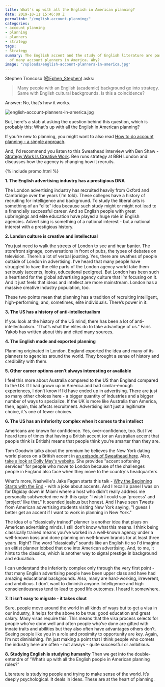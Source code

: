 ```yaml
---
title: What's up with all the English in American planning?
date: 2019-10-11 15:46:00 Z
permalink: "/english-account-planning/"
categories:
- account planning
- planning
- planners
- strategy
tags:
- Strategy
summary: The English accent and the study of English literature are part of the lives
  of many account planners in America. Why?
image: "/uploads/english-account-planners-in-america.jpg"
---
```


Stephen Troncoso ([@Ephen_Stephen](https://twitter.com/Ephen_Stephen)) asks:
> Many people with an English (academic) background go into strategy. Same with English cultural backgrounds. Is this a coincidence? 

Answer: No, that’s how it works. 

![english-account-planners-in-america.jpg](/uploads/english-account-planners-in-america.jpg)

But, here's a stab at asking the question behind this question, which is probably this: What's up with all the English in American planning?

If you're new to planning, you might want to also read [How to do account planning - a simple approach](https://www.markpollard.net/how-to-do-account-planning-a-simple-approach/).

And, I'd recommend you listen to this Sweathead interview with Ben Shaw - [Strategy Work Is Creative Work](https://anchor.fm/sweathead-with-mark-pollard/episodes/Strategy-Work-Is-Creative-Work---Ben-Shaw--Strategy-Head-e5aoqp). Ben runs strategy at BBH London and discusses how the agency is changing how it recruits.

{% include promo.html %}

**1. The English advertising industry has a prestigious DNA**

The London advertising industry has recruited heavily from Oxford and Cambridge over the years (I’m told). These colleges have a history of recruiting for intelligence and background. To study the liberal arts is something of an “elite” idea because such study might or might not lead to a financially successful career. And so English people with great upbringings and elite education have played a huge role in English agencies. Advertising is something of a national interest - but a national interest with a prestigious history.

**2. London culture is creative and intellectual**

You just need to walk the streets of London to see and hear banter. The storefront signage, conversations in front of pubs, the types of debates on television. There’s a lot of verbal jousting. Yes, there are swathes of people outside of London in advertising. I’ve heard that many people have struggled to have the elite parts of the London agency world take them seriously (accents, looks, educational pedigree). But London has been such a heartland for the global advertising agency culture that I’m focusing on it. And it just feels that ideas and intellect are more mainstream. London has a massive creative industry population, too.

These two points mean that planning has a tradition of recruiting intelligent, high-performing, and, sometimes, elite individuals. There’s power in it.

**3. The US has a history of anti-intellectualism**

If you look at the history of the US mind, there has been a lot of anti-intellectualism. “That’s what the elites do to take advantage of us.” Faris Yakob has written about this and cited many sources.

**4. The English made and exported planning**

Planning originated in London. England exported the idea and many of its planners to agencies around the world. They brought a sense of history and credibility with them.

**5. Other career options aren’t always interesting or available**

I feel this more about Australia compared to the US than England compared to the US. If I had grown up in America and had similar-enough experiences, I don’t know if I’d have ended up in advertising. There are just so many other choices here - a bigger quantity of industries and a bigger number of ways to specialize. If the UK is more like Australia than America, then, again, this affects recruitment. Advertising isn't just a legitimate choice, it's one of fewer choices.   

**6. The US has an inferiority complex when it comes to the intellect**

Americans are known for confidence. Yes, over-confidence, too. But I’ve heard tens of times that having a British accent (or an Australian accent that people think is British) means that people think you’re smarter than they are.

Tom Goodwin talks about the premium he believes the New York dating world places on a British accent in [an episode of Sweathead here](https://anchor.fm/sweathead-with-mark-pollard/episodes/Some-Form-Of-Sunshine---Tom-Goodwin-e6f76d). Also, [take a look at Dolly May's website](https://www.workingwithvoice.com). She provides "accent softening services" for people who move to London because of the challenges people in England also face when they move to the country's headquarters. 

What's more, Nashville's Jake Fagan starts this talk - [Why the Beginning Starts with the End](https://www.youtube.com/watch?v=eQYPfNJlE3I) - with a joke about accents. And I recall a panel I was on for Digiday down in Miami where a host who didn't really address me personally subtweeted me with this quip: "I wish I could say 'process' and 'project' like that." It sounded jealous but honest. And I have seen Tweets from American advertising students visiting New York saying, "I guess I better get an accent if I want to work in planning in New York."  

The idea of a “classically trained” planner is another idea that plays on American advertising minds. I still don’t know what this means. I think being classically trained means you’ve worked in a well-known agency under a well-known boss and done planning on well-known brands for at least three years. Right? The word “classically” sounds like an English tic so I'd imagine an elitist planner lobbed that one into American advertising. And, to me, it hints to the classics, which is another way to signal prestige in background and education.

I can understand the inferiority complex only through the very first point - that many English advertising people have been upper class and have had amazing educational backgrounds. Also, many are hard-working, irreverent, and ambitious. I don’t want to diminish anyone. Intelligence and high conscientiousness tend to lead to good life outcomes. I heard it somewhere.

**7. It isn’t easy to migrate - it takes clout**

Sure, people move around the world in all kinds of ways but to get a visa in our industry, it helps for the above to be true: good education and great salary. Many visas require this. This means that the visa process selects for people who’ve done well and often people who’ve done are gifted with innate traits and abilities but they also often have advantages others don’t. Seeing people like you in a role and proximity to opportunity are key. Again, I’m not diminishing. I’m just making a point that I think people who comets the industry here are often - not always - quite successful or ambitious. 

**8. Studying English is studying humanity**
Then we get into the double-entendre of “What’s up with all the English people in American planning roles?”

Literature is studying people and trying to make sense of the world. It’s deeply psychological. It deals in ideas. These are at the heart of planning. 


 